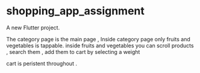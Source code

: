# shopping_app_assignment

A new Flutter project.

The category page is the main page ,
Inside category page only fruits and vegetables is tappable.
inside fruits and vegetables you can scroll products , search them , add them to cart by selecting a weight

cart is peristent throughout .
